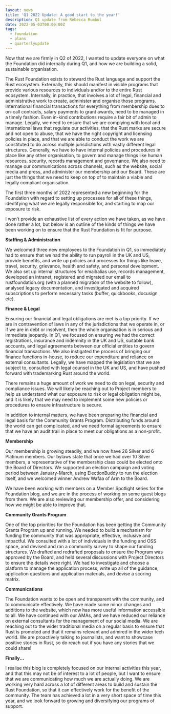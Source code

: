 ```yaml
---
layout: news
title: 'Q1 2022 Update: A good start to the year!'
description: Q1 update from Rebecca Rumbul
date: 2022-05-03T00:00:00Z
tags:
  - foundation
  - plans
  - quarterlyupdate
---
```

Now that we are firmly in Q2 of 2022, I wanted to update everyone on what the Foundation did internally during Q1, and how we are building a solid, sustainable organisation.

The Rust Foundation exists to steward the Rust language and support the Rust ecosystem. Externally, this should manifest in visible programs that provide various resources to individuals and/or to the entire Rust ecosystem. Internally, in practice, that involves a lot of legal, financial and administrative work to create, administer and organise those programs. International financial transactions for everything from membership dues to on-call contracts, salary payments to grant awards, need to be managed in a timely fashion. Even in-kind contributions require a fair bit of admin to manage. Legally, we need to ensure that we are complying with local and international laws that regulate our activities, that the Rust marks are secure and not open to abuse, that we have the right copyright and licensing policies in place, and that we are able to conduct the work we are constituted to do across multiple jurisdictions with vastly different legal structures. Generally, we have to have internal policies and procedures in place like any other organisation, to govern and manage things like human resources, security, records management and governance. We also need to manage our communications across channels, such as the website, social media and press, and administer our membership and our Board. These are just the things that we need to keep on top of to maintain a viable and legally compliant organisation.

The first three months of 2022 represented a new beginning for the Foundation with regard to setting up processes for all of these things, identifying what we are legally responsible for, and starting to map our exposure to risk.

I won’t provide an exhaustive list of every action we have taken, as we have done rather a lot, but below is an outline of the kinds of things we have been working on to ensure that the Rust Foundation is fit for purpose.

**Staffing & Administration**

We welcomed three new employees to the Foundation in Q1, so immediately had to ensure that we had the ability to run payroll in the UK and US, provide benefits, and write up policies and processes for things like leave, travel, security, grievance, health and safety, and personal development. We also set up internal structures for email/alias use, records management, developed an intranet, registered and migrated our email to rustfoundation.org (with a planned migration of the website to follow), analysed legacy documentation, and investigated and acquired subscriptions to perform necessary tasks (buffer, quickbooks, docusign etc).

**Finance & Legal**

Ensuring our financial and legal obligations are met is a top priority. If we are in contravention of laws in any of the jurisdictions that we operate in, or if we are in debt or insolvent, then the whole organisation is in serious and immediate jeopardy. In Q1, we focused on ensuring we had the correct registrations, insurance and indemnity in the UK and US, suitable bank accounts, and legal agreements between our official entities to govern financial transactions. We also instigated the process of bringing our finance functions in-house, to reduce our expenditure and reliance on external consultants. Legally, we have mapped the legislation that we are subject to, consulted with legal counsel in the UK and US, and have pushed forward with trademarking Rust around the world.

There remains a huge amount of work we need to do on legal, security and compliance issues. We will likely be reaching out to Project members to help us understand what our exposure to risk or legal obligation might be, and it is likely that we may need to implement some new policies or procedures to ensure infrastructure is secure.

In addition to internal matters, we have been preparing the financial and legal basis for the Community Grants Program. Distributing funds around the world can get complicated, and we need formal agreements to ensure that we have an audit trail in place to meet our obligations as a non-profit.

**Membership**

Our membership is growing steadily, and we now have 26 Silver and 6 Platinum members. Our bylaws state that once we had over 10 Silver members, a representative of the membership class could be elected onto the Board of Directors. We supported an election campaign and voting period between January-March, using ElectionBuddy to run the election itself, and we welcomed winner Andrew Wafaa of Arm to the Board.

We have been working with members on a Member Spotlight series for the Foundation blog, and we are in the process of working on some guest blogs from them. We are also reviewing our membership offer, and considering how we might be able to improve that.

**Community Grants Program**

One of the top priorities for the Foundation has been getting the Community Grants Program up and running. We needed to build a mechanism for funding the community that was appropriate, effective, inclusive and impactful. We consulted with a lot of individuals in the funding and OSS space, and devised and ran a community survey to shape our funding structures. We drafted and redrafted proposals to ensure the Program was approved by the Board, and held several discussions with Project Directors to ensure the details were right. We had to investigate and choose a platform to manage the application process, write up all of the guidance, application questions and application materials, and devise a scoring matrix.

**Communications**

The Foundation wants to be open and transparent with the community, and to communicate effectively. We have made some minor changes and additions to the website, which now has more useful information accessible to all. We have continued with our AMAs, and we have reduced our reliance on external consultants for the management of our social media. We are reaching out to the wider traditional media on a regular basis to ensure that Rust is promoted and that it remains relevant and admired in the wider tech world. We are proactively talking to journalists, and want to showcase positive stories in Rust, so do reach out if you have any stories that we could share\!

**Finally...**

I realise this blog is completely focused on our internal activities this year, and that this may not be of interest to a lot of people, but I want to ensure that we are communicating how much we are actually doing. We are working very hard across a lot of different areas to build and sustain the Rust Foundation, so that it can effectively work for the benefit of the community. The team has achieved a lot in a very short space of time this year, and we look forward to growing and diversifying our programs of support.